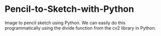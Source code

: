 # Pencil-to-Sketch-with-Python
Image to pencil sketch using Python. We can easily do this programmatically using the divide function from the cv2 library in Python.
